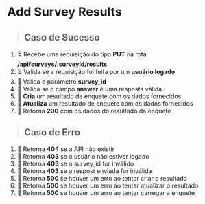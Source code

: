 # Add Survey Results

> ## Caso de Sucesso
1. ⏳ Recebe uma requisição do tipo **PUT** na rota **/api/surveys/:surveyId/results**
2. ⏳ Valida se a requisição foi feita por um **usuário logado**
3. 🏁 Valida o parâmetro **survey_id**
4. 🏁 Valida se o campo **answer** é uma resposta válida
5. 🏁 **Cria** um resultado de enquete com os dados fornecidos
6. 🏁 **Atualiza** um resultado de enquete com os dados fornecidos
7. 🏁 Retorna **200** com os dados do resultado da enquete

> ## Caso de Erro
1. 🏁 Retorna **404** se a API não existir
2. 🏁 Retorna **403** se o usuário não estiver logado
3. 🏁 Retorna **403** se o survey_id for inválido
4. 🏁 Retorna **403** se a respost enviada for inválida
5. 🏁 Retorna **500** se houver um erro ao tentar criar o resultado
6. 🏁 Retorna **500** se houver um erro ao tentar atualizar o resultado
6. 🏁 Retorna **500** se houver um erro ao tentar carregar a enquete